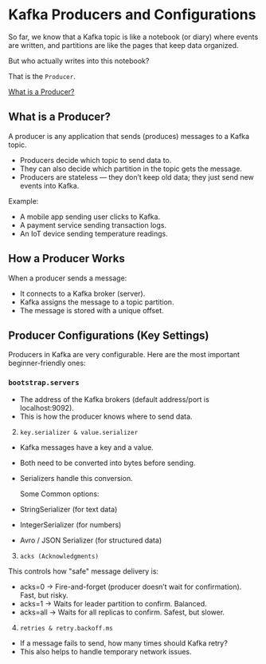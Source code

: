 # Kafka Producers and Configurations
So far, we know that a Kafka topic is like a notebook (or diary) where events are written, and partitions are like the pages that keep data organized. 

But who actually writes into this notebook?

That is the `Producer`.

[What is a Producer?](https://github.com/coredataengineers/CDE-BOOTCAMP/blob/main/12_apache_kafka/06-Producer-and%20Configurations.md#what-is-a-producer)



## What is a Producer?

A producer is any application that sends (produces) messages to a Kafka topic.

* Producers decide which topic to send data to.
* They can also decide which partition in the topic gets the message.
* Producers are stateless — they don’t keep old data; they just send new events into Kafka.

Example:

* A mobile app sending user clicks to Kafka.
* A payment service sending transaction logs.
* An IoT device sending temperature readings.

## How a Producer Works

When a producer sends a message:

* It connects to a Kafka broker (server).
* Kafka assigns the message to a topic partition.
* The message is stored with a unique offset.

## Producer Configurations (Key Settings)

Producers in Kafka are very configurable. Here are the most important beginner-friendly ones:

### `bootstrap.servers`

* The address of the Kafka brokers (default address/port is localhost:9092).
* This is how the producer knows where to send data.

2. `key.serializer & value.serializer`

* Kafka messages have a key and a value.
* Both need to be converted into bytes before sending.
* Serializers handle this conversion.

  Some Common options:

* StringSerializer (for text data)
* IntegerSerializer (for numbers)
* Avro / JSON Serializer (for structured data)

3. `acks (Acknowledgments)`

  This controls how "safe" message delivery is:

* acks=0 → Fire-and-forget (producer doesn’t wait for confirmation). Fast, but risky.
* acks=1 → Waits for leader partition to confirm. Balanced.
* acks=all → Waits for all replicas to confirm. Safest, but slower.

4. `retries & retry.backoff.ms`

* If a message fails to send, how many times should Kafka retry?
* This also helps to handle temporary network issues.








